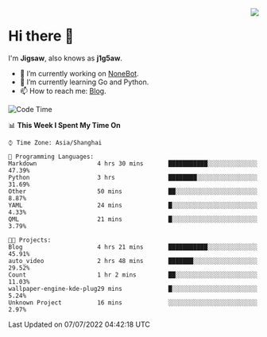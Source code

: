 <a href="#">
  <img align="right" src="https://github-readme-stats.vercel.app/api?username=j1g5awi&count_private=true&show_icons=true&title_color=80070B&text_color=B3B3B3&bg_color=212121&icon_color=80070B" />
</a>

# Hi there 👋

I'm **Jigsaw**, also knows as **j1g5aw**.

- 🔭 I’m currently working on [NoneBot](https://github.com/nonebot).
- 🌱 I’m currently learning Go and Python.
- 📫 How to reach me: [Blog](https://blog.maddestroyer.xyz/).

<!--START_SECTION:waka-->
![Code Time](http://img.shields.io/badge/Code%20Time-0%20secs-blue)

📊 **This Week I Spent My Time On** 

```text
⌚︎ Time Zone: Asia/Shanghai

💬 Programming Languages: 
Markdown                 4 hrs 30 mins       ███████████░░░░░░░░░░░░░░   47.39% 
Python                   3 hrs               ████████░░░░░░░░░░░░░░░░░   31.69% 
Other                    50 mins             ██░░░░░░░░░░░░░░░░░░░░░░░   8.87% 
YAML                     24 mins             █░░░░░░░░░░░░░░░░░░░░░░░░   4.33% 
QML                      21 mins             █░░░░░░░░░░░░░░░░░░░░░░░░   3.79%

🐱‍💻 Projects: 
Blog                     4 hrs 21 mins       ███████████░░░░░░░░░░░░░░   45.91% 
auto_video               2 hrs 48 mins       ███████░░░░░░░░░░░░░░░░░░   29.52% 
Count                    1 hr 2 mins         ██░░░░░░░░░░░░░░░░░░░░░░░   11.03% 
wallpaper-engine-kde-plug29 mins             █░░░░░░░░░░░░░░░░░░░░░░░░   5.24% 
Unknown Project          16 mins             ░░░░░░░░░░░░░░░░░░░░░░░░░   2.97%

```


 Last Updated on 07/07/2022 04:42:18 UTC
<!--END_SECTION:waka-->
